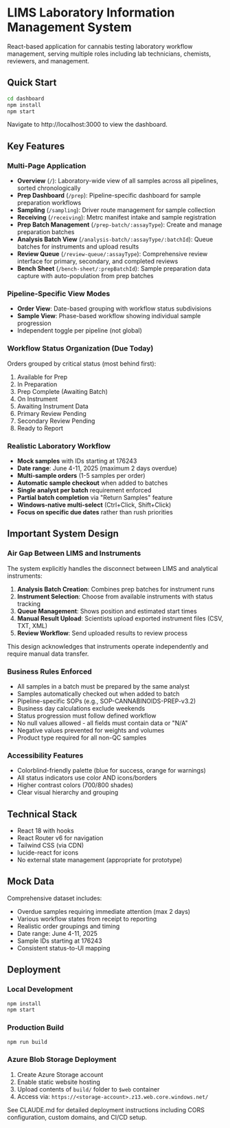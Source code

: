 # LIMS Laboratory Information Management System

React-based application for cannabis testing laboratory workflow management, serving multiple roles including lab technicians, chemists, reviewers, and management.

## Quick Start

```bash
cd dashboard
npm install
npm start
```

Navigate to http://localhost:3000 to view the dashboard.

## Key Features

### Multi-Page Application
- **Overview** (`/`): Laboratory-wide view of all samples across all pipelines, sorted chronologically
- **Prep Dashboard** (`/prep`): Pipeline-specific dashboard for sample preparation workflows
- **Sampling** (`/sampling`): Driver route management for sample collection
- **Receiving** (`/receiving`): Metrc manifest intake and sample registration
- **Prep Batch Management** (`/prep-batch/:assayType`): Create and manage preparation batches
- **Analysis Batch View** (`/analysis-batch/:assayType/:batchId`): Queue batches for instruments and upload results
- **Review Queue** (`/review-queue/:assayType`): Comprehensive review interface for primary, secondary, and completed reviews
- **Bench Sheet** (`/bench-sheet/:prepBatchId`): Sample preparation data capture with auto-population from prep batches

### Pipeline-Specific View Modes
- **Order View**: Date-based grouping with workflow status subdivisions
- **Sample View**: Phase-based workflow showing individual sample progression
- Independent toggle per pipeline (not global)

### Workflow Status Organization (Due Today)
Orders grouped by critical status (most behind first):
1. Available for Prep
2. In Preparation
3. Prep Complete (Awaiting Batch)
4. On Instrument
5. Awaiting Instrument Data
6. Primary Review Pending
7. Secondary Review Pending
8. Ready to Report

### Realistic Laboratory Workflow
- **Mock samples** with IDs starting at 176243
- **Date range**: June 4-11, 2025 (maximum 2 days overdue)
- **Multi-sample orders** (1-5 samples per order)
- **Automatic sample checkout** when added to batches
- **Single analyst per batch** requirement enforced
- **Partial batch completion** via "Return Samples" feature
- **Windows-native multi-select** (Ctrl+Click, Shift+Click)
- **Focus on specific due dates** rather than rush priorities

## Important System Design

### Air Gap Between LIMS and Instruments
The system explicitly handles the disconnect between LIMS and analytical instruments:

1. **Analysis Batch Creation**: Combines prep batches for instrument runs
2. **Instrument Selection**: Choose from available instruments with status tracking
3. **Queue Management**: Shows position and estimated start times
4. **Manual Result Upload**: Scientists upload exported instrument files (CSV, TXT, XML)
5. **Review Workflow**: Send uploaded results to review process

This design acknowledges that instruments operate independently and require manual data transfer.

### Business Rules Enforced
- All samples in a batch must be prepared by the same analyst
- Samples automatically checked out when added to batch
- Pipeline-specific SOPs (e.g., SOP-CANNABINOIDS-PREP-v3.2)
- Business day calculations exclude weekends
- Status progression must follow defined workflow
- No null values allowed - all fields must contain data or "N/A"
- Negative values prevented for weights and volumes
- Product type required for all non-QC samples

### Accessibility Features
- Colorblind-friendly palette (blue for success, orange for warnings)
- All status indicators use color AND icons/borders
- Higher contrast colors (700/800 shades)
- Clear visual hierarchy and grouping

## Technical Stack
- React 18 with hooks
- React Router v6 for navigation
- Tailwind CSS (via CDN)
- lucide-react for icons
- No external state management (appropriate for prototype)

## Mock Data
Comprehensive dataset includes:
- Overdue samples requiring immediate attention (max 2 days)
- Various workflow states from receipt to reporting
- Realistic order groupings and timing
- Date range: June 4-11, 2025
- Sample IDs starting at 176243
- Consistent status-to-UI mapping

## Deployment

### Local Development
```bash
npm install
npm start
```

### Production Build
```bash
npm run build
```

### Azure Blob Storage Deployment
1. Create Azure Storage account
2. Enable static website hosting
3. Upload contents of `build/` folder to `$web` container
4. Access via: `https://<storage-account>.z13.web.core.windows.net/`

See CLAUDE.md for detailed deployment instructions including CORS configuration, custom domains, and CI/CD setup.